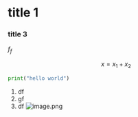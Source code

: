 # title 1

### title 3

$f_f$ 

$$
x = x_1 + x_2
$$
``` python
print("hello world")
```

1. df
2. gf
3. df
![image.png](0)